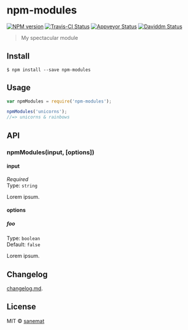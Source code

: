 # npm-modules

[![NPM version][npm-image]][npm-url] [![Travis-CI Status][travis-image]][travis-url] [![Appveyor Status][appveyor-image]][appveyor-url] [![Daviddm Status][daviddm-image]][daviddm-url]

> My spectacular module


## Install

```
$ npm install --save npm-modules
```


## Usage

```js
var npmModules = require('npm-modules');

npmModules('unicorns');
//=> unicorns & rainbows
```



## API

### npmModules(input, [options])

#### input

*Required*  
Type: `string`

Lorem ipsum.

#### options

##### foo

Type: `boolean`  
Default: `false`

Lorem ipsum.


## Changelog

[changelog.md](./changelog.md).


## License

MIT © [sanemat](http://sane.jp)


[travis-url]: https://travis-ci.org/sanemat/npm-modules
[travis-image]: https://img.shields.io/travis/sanemat/npm-modules/master.svg?style=flat-square&label=travis
[appveyor-url]: https://ci.appveyor.com/project/sanemat/npm-modules/branch/master
[appveyor-image]: https://img.shields.io/appveyor/ci/sanemat/npm-modules/master.svg?style=flat-square&label=appveyor
[npm-url]: https://npmjs.org/package/npm-modules
[npm-image]: https://img.shields.io/npm/v/npm-modules.svg?style=flat-square
[daviddm-url]: https://david-dm.org/sanemat/npm-modules
[daviddm-image]: https://img.shields.io/david/sanemat/npm-modules.svg?style=flat-square
